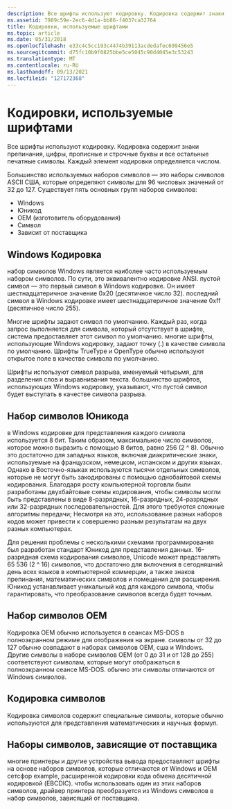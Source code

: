 ```yaml
---
description: Все шрифты используют кодировку. Кодировка содержит знаки препинания, цифры, прописные и строчные буквы и все остальные печатные символы. Каждый элемент кодировки определяется числом.
ms.assetid: 7989c59e-2ec6-4d1a-bb86-f4037ca32764
title: Кодировки, используемые шрифтами
ms.topic: article
ms.date: 05/31/2018
ms.openlocfilehash: e33c4c5cc193c4474b39113acdedafec699456e5
ms.sourcegitcommit: d75fc10b9f0825bbe5ce5045c90d4045e3c53243
ms.translationtype: MT
ms.contentlocale: ru-RU
ms.lasthandoff: 09/13/2021
ms.locfileid: "127172368"
---
```

# <a name="character-sets-used-by-fonts"></a>Кодировки, используемые шрифтами

Все шрифты используют кодировку. Кодировка содержит знаки препинания, цифры, прописные и строчные буквы и все остальные печатные символы. Каждый элемент кодировки определяется числом.

Большинство используемых наборов символов — это наборы символов ASCII США, которые определяют символы для 96 числовых значений от 32 до 127. Существует пять основных групп наборов символов:

-   Windows
-   Юникод
-   OEM (изготовитель оборудования)
-   Символ
-   Зависит от поставщика

## <a name="windows-character-set"></a>Windows Кодировка

набор символов Windows является наиболее часто используемым набором символов. По сути, это эквивалентно кодировке ANSI. пустой символ — это первый символ в Windows кодировке. Он имеет шестнадцатеричное значение 0x20 (десятичное число 32). последний символ в Windows кодировке имеет шестнадцатеричное значение 0xff (десятичное число 255).

Многие шрифты задают символ по умолчанию. Каждый раз, когда запрос выполняется для символа, который отсутствует в шрифте, система предоставляет этот символ по умолчанию. многие шрифты, использующие Windows кодировку, задают точку (.) в качестве символа по умолчанию. Шрифты TrueType и OpenType обычно используют открытое поле в качестве символа по умолчанию.

Шрифты используют символ разрыва, именуемый четырьмя, для разделения слов и выравнивания текста. большинство шрифтов, использующих Windows кодировку, указывают, что пустой символ будет выступать в качестве символа разрыва.

## <a name="unicode-character-set"></a>Набор символов Юникода

в Windows кодировке для представления каждого символа используется 8 бит. Таким образом, максимальное число символов, которое можно выразить с помощью 8 битов, равно 256 (2 ^ 8). Обычно это достаточно для западных языков, включая диакритические знаки, используемые на французском, немецком, испанском и других языках. Однако в Восточно-языках используются тысячи отдельных символов, которые не могут быть закодированы с помощью однобайтовой схемы кодирования. Благодаря росту компьютерной торговли были разработаны двухбайтовые схемы кодирования, чтобы символы могли быть представлены в виде 8-разрядных, 16-разрядных, 24-разрядных или 32-разрядных последовательностей. Для этого требуются сложные алгоритмы передачи; Несмотря на это, использование разных наборов кодов может привести к совершенно разным результатам на двух разных компьютерах.

Для решения проблемы с несколькими схемами программирования был разработан стандарт Юникод для представления данных. 16-разрядная схема кодирования символов, Unicode может представлять 65 536 (2 ^ 16) символов, что достаточно для включения в сегодняшний день всех языков в компьютерной коммерции, а также знаков препинания, математических символов и помещения для расширения. Юникод устанавливает уникальный код для каждого символа, чтобы гарантировать, что преобразование символов всегда будет точным.

## <a name="oem-character-set"></a>Набор символов OEM

Кодировка OEM обычно используется в сеансах MS-DOS в полноэкранном режиме для отображения на экране. символы от 32 до 127 обычно совпадают в наборах символов OEM, сша и Windows. Другие символы в наборе символов OEM (от 0 до 31 и от 128 до 255) соответствуют символам, которые могут отображаться в полноэкранном сеансе MS-DOS. обычно эти символы отличаются от Windows символов.

## <a name="symbol-character-set"></a>Кодировка символов

Кодировка символов содержит специальные символы, которые обычно используются для представления математических и научных формул.

## <a name="vendor-specific-character-sets"></a>Наборы символов, зависящие от поставщика

многие принтеры и другие устройства вывода предоставляют шрифты на основе наборов символов, которые отличаются от Windows и OEM сетсфор example, расширенной кодировки кода обмена десятичной кодировкой (EBCDIC). чтобы использовать один из этих наборов символов, драйвер принтера преобразуется из Windows символов в набор символов, зависящий от поставщика.

 

 



